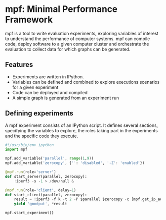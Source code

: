 # mpf: Minimal Performance Framework

mpf is a tool to write evaluation experiments, exploring variables of interest to understand the performance of computer systems. mpf can compile code, deploy software to a given computer cluster and orchestrate the evaluation to collect data for which graphs can be generated.

## Features

* Experiments are written in IPython.
* Variables can be defined and combined to explore executions scenarios for a given experiment
* Code can be deployed and compiled
* A simple graph is generated from an experiment run

## Defining experiments

A mpf experiment consists of an IPython script. It defines several sections, specifying the variables to explore, the roles taking part in the experiments and the specific code they execute.

```python
#!/usr/bin/env ipython
import mpf

mpf.add_variable('parallel', range(1,9))
mpf.add_variable('zerocopy', {'': 'disabled', '-Z': 'enabled'})

@mpf.run(role='server')
def start_server(parallel, zerocopy):
    !iperf3 -s -1 > /dev/null &

@mpf.run(role='client', delay=1)
def start_client(parallel, zerocopy):
    result = !iperf3 -f k -t 2 -P $parallel $zerocopy -c {mpf.get_ip_address('server', 0)} | tail -n 3 | grep -ioE "[0-9.]+ [kmg]bits"
    yield 'goodput', *result

mpf.start_experiment()
```